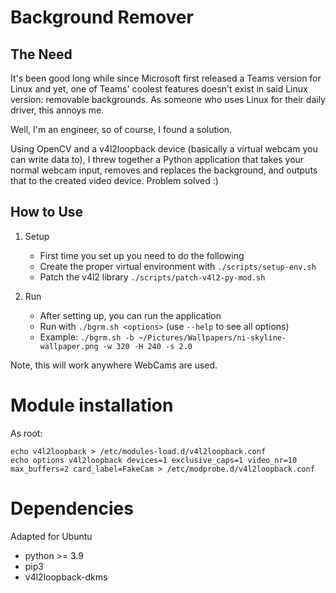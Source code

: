 # Background Remover

## The Need

It's been good long while since Microsoft first released a Teams version for Linux and yet, one of Teams' coolest features doesn't exist in said Linux version: removable backgrounds. As someone who uses Linux for their daily driver, this annoys me.

Well, I'm an engineer, so of course, I found a solution.

Using OpenCV and a v4l2loopback device (basically a virtual webcam you can write data to), I threw together a Python application that takes your normal webcam input, removes and replaces the background, and outputs that to the created video device. Problem solved :)

## How to Use

1. Setup
   - First time you set up you need to do the following
   - Create the proper virtual environment with `./scripts/setup-env.sh`
   - Patch the v4l2 library `./scripts/patch-v4l2-py-mod.sh`

2. Run
   - After setting up, you can run the application
   - Run with `./bgrm.sh <options>` (use `--help` to see all options)
   - Example: `./bgrm.sh -b ~/Pictures/Wallpapers/ni-skyline-wallpaper.png -w 320 -H 240 -s 2.0`

Note, this will work anywhere WebCams are used.

# Module installation

As root:

```
echo v4l2loopback > /etc/modules-load.d/v4l2loopback.conf
echo options v4l2loopback devices=1 exclusive_caps=1 video_nr=10 max_buffers=2 card_label=FakeCam > /etc/modprobe.d/v4l2loopback.conf
```

# Dependencies

Adapted for Ubuntu 

 - python >= 3.9
 - pip3
 - v4l2loopback-dkms
